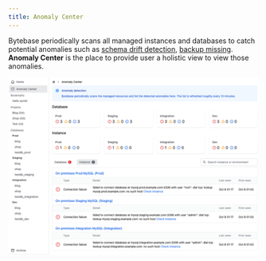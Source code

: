 ```yaml
---
title: Anomaly Center
---
```


Bytebase periodically scans all managed instances and databases to catch potential anomalies such as [schema drift detection](/docs/features/drift-detection), [backup missing](/docs/features/backup-restore-database/overview). **Anomaly Center** is the place to provide user a holistic view to view those anomalies.

![anomaly-center](/static/docs/anomaly-center.png)
